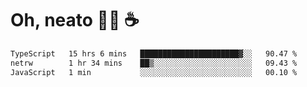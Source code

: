 # Oh, neato 🧑‍💻 ☕

<!--START_SECTION:waka-->

```txt
TypeScript   15 hrs 6 mins   ██████████████████████▓░░   90.47 %
netrw        1 hr 34 mins    ██▒░░░░░░░░░░░░░░░░░░░░░░   09.43 %
JavaScript   1 min           ░░░░░░░░░░░░░░░░░░░░░░░░░   00.10 %
```

<!--END_SECTION:waka-->
